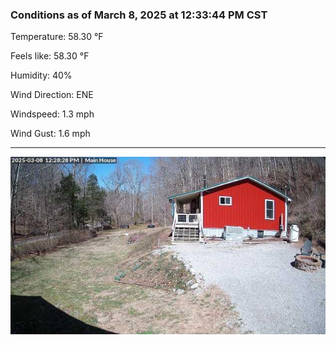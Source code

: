 ### Conditions as of March 8, 2025 at 12:33:44 PM CST 

Temperature: 58.30 &deg;F

Feels like: 58.30 &deg;F

Humidity: 40%

Wind Direction: ENE

Windspeed: 1.3 mph

Wind Gust: 1.6 mph

---

<img src="./images/latest.jpeg"/>

